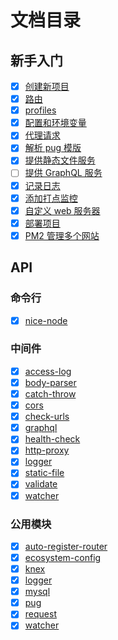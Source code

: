 # 文档目录
## 新手入门
- [x] [创建新项目](./get-started/create.md)
- [x] [路由](./get-started/router.md)
- [x] [profiles](./get-started/profiles.md)
- [x] [配置和环境变量](./get-started/configuration.md)
- [x] [代理请求](./get-started/http-proxy.md)
- [x] [解析 pug 模版](./get-started/template.md)
- [x] [提供静态文件服务](./get-started/static.md)
- [ ] [提供 GraphQL 服务](./get-started/graphql.md)
- [x] [记录日志](./get-started/logger.md)
- [x] [添加打点监控](./get-started/watcher.md)
- [x] [自定义 web 服务器](./get-started/custom.md)
- [x] [部署项目](./get-started/deploy.md)
- [x] [PM2 管理多个网站](./get-started/pm2.md)

## API
### 命令行
- [x] [nice-node](./api/bin/nice-node.md)
### 中间件
- [x] [access-log](./api/middleware/access-log.md)
- [x] [body-parser](./api/middleware/body-parser.md)
- [x] [catch-throw](./api/middleware/catch-throw.md)
- [x] [cors](./api/middleware/cors.md)
- [x] [check-urls](./api/middleware/check-urls.md)
- [x] [graphql](./api/middleware/graphql.md)
- [x] [health-check](./api/middleware/health-check.md)
- [x] [http-proxy](./api/middleware/http-proxy.md)
- [x] [logger](./api/middleware/logger.md)
- [x] [static-file](./api/middleware/static-file.md)
- [x] [validate](./api/middleware/validate.md)
- [x] [watcher](./api/middleware/watcher.md)
### 公用模块
- [x] [auto-register-router](./api/util/auto-register-router.md)
- [x] [ecosystem-config](./api/util/ecosystem-config.md)
- [x] [knex](./api/util/knex.md)
- [x] [logger](./api/util/logger.md)
- [x] [mysql](./api/util/mysql.md)
- [x] [pug](./api/util/pug.md)
- [x] [request](./api/util/request.md)
- [x] [watcher](./api/util/watcher.md)
